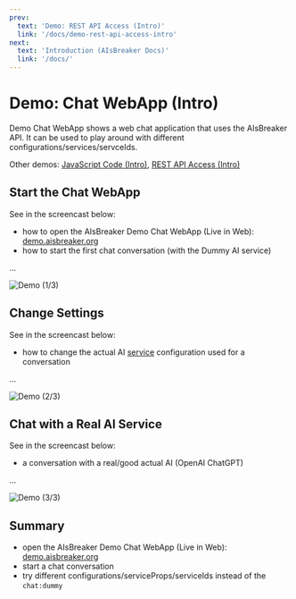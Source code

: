 ```yaml
---
prev:
  text: 'Demo: REST API Access (Intro)'
  link: '/docs/demo-rest-api-access-intro'
next:
  text: 'Introduction (AIsBreaker Docs)'
  link: '/docs/'
---
```


Demo: Chat WebApp (Intro)
=========================
Demo Chat WebApp shows a web chat application that uses the AIsBreaker API. It can be used to play around with different configurations/services/servceIds.

Other demos: [JavaScript Code (Intro)](./demo-javascript-intro), [REST API Access (Intro)](./demo-rest-api-access-intro)




## Start the Chat WebApp
See in the screencast below:
- how to open the AIsBreaker Demo Chat WebApp (Live in Web): [demo.aisbreaker.org](https://demo.aisbreaker.org/)
- how to start the first chat conversation (with the Dummy AI service)

...

![Demo (1/3)](/demo-dummy-chat-recording-2023-12-04.gif)


## Change Settings
See in the screencast below:
- how to change the actual AI [service](./concepts) configuration used for a conversation

...

![Demo (2/3)](/demo-settings-recording-2023-12-04.gif)



## Chat with a Real AI Service
See in the screencast below:
- a conversation with a real/good actual AI (OpenAI ChatGPT)

...

![Demo (3/3)](/demo-openai-chat-recording-2023-12-04.gif)


## Summary
- open the AIsBreaker Demo Chat WebApp (Live in Web): [demo.aisbreaker.org](https://demo.aisbreaker.org/)
- start a chat conversation
- try different configurations/serviceProps/serviceIds instead of the `chat:dummy`



<!--

Internal Hints for Editors of this Page
---------------------------------------
::: tip
**Readers** skip this section and continue with [Demo AIsBreaker API Access (Guide)](./demo-api-access-guide).

The rest of this page is only relevant for the editors of this page!
:::

Hints:
- tool to record the screencast: https://gifcap.dev/
- before recording, prepare demo.aisbreaker.org:
  - use Forefox
  - clear history in the demo app
  - set Zoom to 130%
- try to record with 800x600

![white_1280x720_HD.png](/white_1280x720_HD.png)

-->
